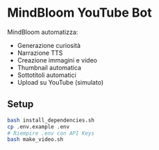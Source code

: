# MindBloom YouTube Bot

MindBloom automatizza:
- Generazione curiosità
- Narrazione TTS
- Creazione immagini e video
- Thumbnail automatica
- Sottotitoli automatici
- Upload su YouTube (simulato)

## Setup

```bash
bash install_dependencies.sh
cp .env.example .env
# Riempire .env con API Keys
bash make_video.sh
